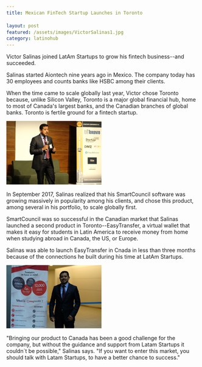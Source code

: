 ```yaml
---
title: Mexican FinTech Startup Launches in Toronto

layout: post
featured: /assets/images/VictorSalinas1.jpg
category: latinohub
---
```


<p>
Victor Salinas joined LatAm Startups to grow his fintech business--and succeeded.
</p>

<p>
Salinas started Aiontech nine years ago in Mexico. The company today has 30 employees and counts banks like HSBC among their clients.
</p>

<p>
When the time came to scale globally last year, Victor chose Toronto because, unlike Silicon Valley, Toronto is a major global financial hub, home to most of Canada's largest banks, and the Canadian branches of global banks. Toronto is fertile ground for a fintech startup.
</p>

<!--more-->

<p>
<img src="/assets/images/VictorSalinas3.jpg" width=250 class=center alt="Victor Salinas"></img>
</p>

<p>
In September 2017, Salinas realized that his SmartCouncil software was growing massively in popularity among his clients, and chose this product, among several in his portfolio, to scale globally first.
</p>

<p>
SmartCouncil was so successful in the Canadian market that Salinas launched a second product in Toronto--EasyTransfer, a virtual wallet that makes it easy for students in Latin America to receive money from home when studying abroad in Canada, the US, or Europe.
</p>

<p>
Salinas was able to launch EasyTransfer in Cnada in less than three months because of the connections he built during his time at LatAm Startups. 
</p>

<p>
<img src="/assets/images/VictorSalinas2.jpg" width=250 class=center alt="Victor Salinas"></img>
</p>

<p>
"Bringing our product to Canada has been a good challenge for the company, but without the guidance and support from Latam Startups it couldn´t be possible," Salinas says. "If you want to enter this market, you should talk with Latam Startups, to have a better chance to success."
</p>

